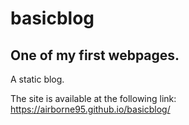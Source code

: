 # basicblog

## One of my first webpages.

A static blog.


The site is available at the following link:
https://airborne95.github.io/basicblog/

